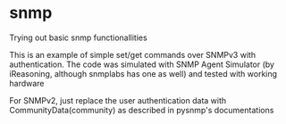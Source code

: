 # snmp
Trying out basic snmp functionallities

This is an example of simple set/get commands over SNMPv3 with authentication.
The code was simulated with SNMP Agent Simulator (by iReasoning, although snmplabs has one as well) and tested with working hardware

For SNMPv2, just replace the user authentication data with CommunityData(community) as described in pysnmp's documentations
